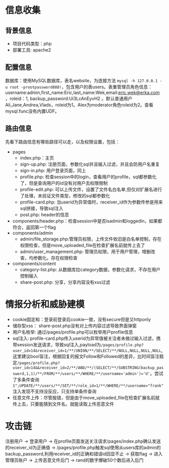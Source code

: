 # 信息收集
## 背景信息
- 项目代码类型：php
- 部署工具: apache2
## 配置信息
数据库：使用MySQL数据库，表名website，为连接方法 ```mysql -h 127.0.0.1 -u root -prootpassword888!```，包含用户的表users。表重管理员角色信息：username:admin,first_name:Eric,last_name:Wek,email:eric.wek@erka.com，roleid：1, backup_password:Ui3LcAnEyvH2 。默认普通用户Ali,Jane,Andrea,Vlads，roleid为1。Alex为moderator角色roleid为2。查看mysql.func没有内置UDF。
## 路由信息
先看下路由信息有哪些路径可以走，以及权限设置，包括：
- pages
    - index.php：主页
    - sign-up.php: 注册页面，参数化sql并且输入过滤，并且会防用户名重复
    - sign-in.php: 用户登录页面，同上
    - profile.php: 检查session中的login，查看用户的profile，sql都参数化了，但是查询用户的id没有对用户去权限限制
    - profile-edit.php: 可以上传文件，设置了文件名白名单,但仅对扩展名进行了处理，未验证文件类型，修改的sql都参数化
    - profile-card.php: 当userid为异常值时，receiver_id作为参数传参是用来sql拼接，导致sql注入
    - post.php: header的信息
- components/header.php：检查session中是否isadmin和loggedin，如果都符合，返回第一个flag
- components/admin
    - admin/file_storage.php:管理员权限，上传文件依旧是白名单控制，存在权限检查，但是move_uploaded_file在检查扩展名前就传上去了
    - admin/user_management.php: 管理员权限，用于用户管理，增删改查，均参数化。存在权限检查
- components/content
    - category-list.php: 从数据库拉category数据，参数化请求，不存在用户控制输入
    - share-post.php: 分享，分享内容没有xss过滤

# 情报分析和威胁建模
- cookie固定和：登录前登录后cookie一致，没有secure但是又httponly
- 储存型xss： share-post.php没有对上传内容过滤导致界面弹窗
- 用户名枚举: 通过/pages/profile.php可以枚举用户profile信息
- sql注入: profile-card.php传入userid为异常值被关注者未做过输入过滤，携带session发送请求，导致sql注入,payload为```/pages/profile.php?user_id=14&receiver_id=1/**/UNION/**/SELECT/**/NULL,NULL,NULL,NULL```,这里建议bool盲注，根据回复的报文Follow和Followed的差异，比时间盲注稳定```/pages/profile.php?user_id=14&&receiver_id=2/**/AND/**/(SELECT/**/SUBSTRING(backup_password,1,1)/**/FROM/**/users/**/WHERE/**/username='admin')='U'```。尝试了多条件查询```1";UPDATE/**/users/**/SET/**/role_id=1/**/WHERE/**/username="frank"```注入发现不支持没反应，只支持单条件查询
- 任意文件上传：尽管报错，但是由于move_uploaded_file在检查扩展名前就传上去，只要能猜到文件名，就能读取上传恶意文件
# 攻击链
注册用户 -> 登录用户 -> 在profile页面发送关注请求/pages/index.php确认发送的receiver_id为正确值 -> /pages/profile.php触发sql使用从users库的admin的backup_password,利用receiver_id的正确和错误id回显不止 -> 获取flag -> 进入管理员账户 -> 上传恶意文件后门<?php readfile('/proof.txt');?> -> rand的数字爆破50个数后进入后门
